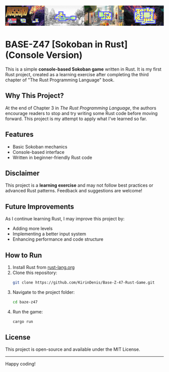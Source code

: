 ![BASE-Z47](https://github.com/KirinDenis/Base-Z-47-Rust-Game/blob/main/tools/rm_logo.jpg)

# BASE-Z47 [Sokoban in Rust] (Console Version)

This is a simple **console-based Sokoban game** written in Rust. It is my first Rust project, created as a learning exercise after completing the third chapter of "The Rust Programming Language" book.

## Why This Project?

At the end of Chapter 3 in *The Rust Programming Language*, the authors encourage readers to stop and try writing some Rust code before moving forward. This project is my attempt to apply what I've learned so far.

## Features

- Basic Sokoban mechanics
- Console-based interface
- Written in beginner-friendly Rust code

## Disclaimer

This project is a **learning exercise** and may not follow best practices or advanced Rust patterns. Feedback and suggestions are welcome!

## Future Improvements

As I continue learning Rust, I may improve this project by:

- Adding more levels
- Implementing a better input system
- Enhancing performance and code structure

## How to Run

1. Install Rust from [rust-lang.org](https://www.rust-lang.org/)
2. Clone this repository:
   ```sh
   git clone https://github.com/KirinDenis/Base-Z-47-Rust-Game.git
   ```
3. Navigate to the project folder:
   ```sh
   cd baze-z47
   ```
4. Run the game:
   ```sh
   cargo run
   ```

## License

This project is open-source and available under the MIT License.

---

Happy coding! 

